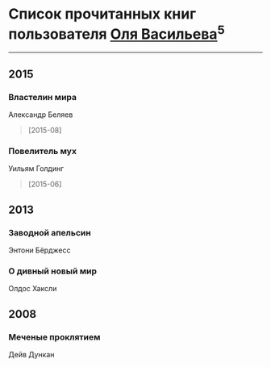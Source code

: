 # Список прочитанных книг пользователя [Оля Васильева](http://my.mail.ru/mail/stereomatrass/)<sup>5</sup>
---

## 2015

### Властелин мира
Александр Беляев
> [2015-08] 


### Повелитель мух
Уильям Голдинг
> [2015-06] 



## 2013

### Заводной апельсин
Энтони Бёрджесс


### О дивный новый мир
Олдос Хаксли



## 2008

### Меченые проклятием
Дейв Дункан



